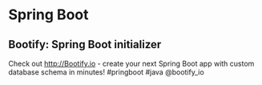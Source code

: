 # Spring Boot

## Bootify: Spring Boot initializer

Check out http://Bootify.io - create your next Spring Boot app with custom database schema in minutes! #pringboot #java 
@bootify_io